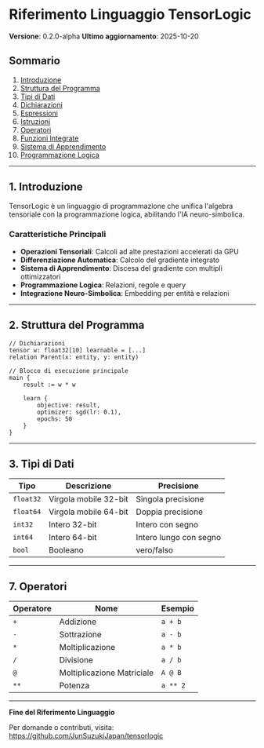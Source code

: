 # Riferimento Linguaggio TensorLogic

**Versione**: 0.2.0-alpha
**Ultimo aggiornamento**: 2025-10-20

## Sommario

1. [Introduzione](#introduzione)
2. [Struttura del Programma](#struttura-del-programma)
3. [Tipi di Dati](#tipi-di-dati)
4. [Dichiarazioni](#dichiarazioni)
5. [Espressioni](#espressioni)
6. [Istruzioni](#istruzioni)
7. [Operatori](#operatori)
8. [Funzioni Integrate](#funzioni-integrate)
9. [Sistema di Apprendimento](#sistema-di-apprendimento)
10. [Programmazione Logica](#programmazione-logica)

---

## 1. Introduzione

TensorLogic è un linguaggio di programmazione che unifica l'algebra tensoriale con la programmazione logica, abilitando l'IA neuro-simbolica.

### Caratteristiche Principali

- **Operazioni Tensoriali**: Calcoli ad alte prestazioni accelerati da GPU
- **Differenziazione Automatica**: Calcolo del gradiente integrato
- **Sistema di Apprendimento**: Discesa del gradiente con multipli ottimizzatori
- **Programmazione Logica**: Relazioni, regole e query
- **Integrazione Neuro-Simbolica**: Embedding per entità e relazioni

---

## 2. Struttura del Programma

```tensorlogic
// Dichiarazioni
tensor w: float32[10] learnable = [...]
relation Parent(x: entity, y: entity)

// Blocco di esecuzione principale
main {
    result := w * w

    learn {
        objective: result,
        optimizer: sgd(lr: 0.1),
        epochs: 50
    }
}
```

---

## 3. Tipi di Dati

| Tipo | Descrizione | Precisione |
|------|-------------|-----------|
| `float32` | Virgola mobile 32-bit | Singola precisione |
| `float64` | Virgola mobile 64-bit | Doppia precisione |
| `int32` | Intero 32-bit | Intero con segno |
| `int64` | Intero 64-bit | Intero lungo con segno |
| `bool` | Booleano | vero/falso |

---

## 7. Operatori

| Operatore | Nome | Esempio |
|----------|------|---------|
| `+` | Addizione | `a + b` |
| `-` | Sottrazione | `a - b` |
| `*` | Moltiplicazione | `a * b` |
| `/` | Divisione | `a / b` |
| `@` | Moltiplicazione Matriciale | `A @ B` |
| `**` | Potenza | `a ** 2` |

---

**Fine del Riferimento Linguaggio**

Per domande o contributi, visita: https://github.com/JunSuzukiJapan/tensorlogic
